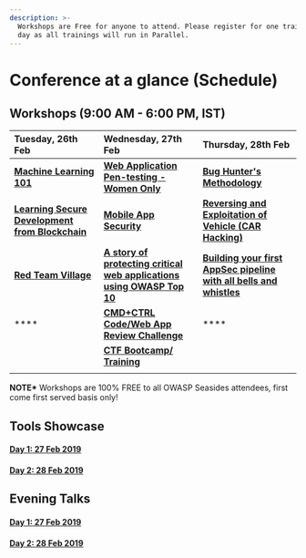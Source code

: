 ```yaml
---
description: >-
  Workshops are Free for anyone to attend. Please register for one training per
  day as all trainings will run in Parallel.
---
```


# Conference at a glance \(Schedule\)

## **Workshops \(9:00 AM - 6:00 PM, IST\)**

| **Tuesday, 26th Feb** | **Wednesday, 27th Feb** | **Thursday, 28th Feb** |
| :--- | :--- | :--- |
| [**Machine Learning 101** ](https://www.owaspseasides.com/events/machine-learning-101-workshop) | [**Web Application Pen-testing - Women Only**](https://www.owaspseasides.com/events/penetration-testing-workshop) | [**Bug Hunter's Methodology**](https://www.owaspseasides.com/events/bug-hunters-methodology) |
| [**Learning Secure Development from Blockchain**](https://www.owaspseasides.com/events/learning-secure-development-from-blockchained) | [**Mobile App Security**](https://www.owaspseasides.com/events/mobile-appsecurity) | [**Reversing and Exploitation of Vehicle \(CAR Hacking\)**](https://www.owaspseasides.com/events/car-hacking-village) |
| [**Red Team Village**](https://www.owaspseasides.com/events/red-team-village) | [**A story of protecting critical web applications using OWASP Top 10** ](https://www.owaspseasides.com/events/game-of-chromes-a-story-of-protecting-critical-web-applications-using-owasp-top-10) | [**Building your first AppSec pipeline with all bells and whistles**](https://www.owaspseasides.com/events/building-your-first-appsec-pipeline-with-all-bells-and-whistles) |
| \*\*\*\* | [**CMD+CTRL Code/Web App Review Challenge**](https://www.owaspseasides.com/events/cmd+ctrl-code-web-app-review-challenge) | \*\*\*\* |
|  | [**CTF Bootcamp/ Training**](https://www.owaspseasides.com/events/ctf-bootcamp-training) |  |
|  |  |  |

**NOTE\*** Workshops are 100% FREE to all OWASP Seasides attendees, first come first served basis only!

## **Tools Showcase** 

#### [Day 1: 27 Feb 2019](https://www.owaspseasides.com/tools-showcase/day-1-27-feb-2019)

#### [Day 2: 28 Feb 2019](https://www.owaspseasides.com/tools-showcase/day-2-28-feb-2019)

## **Evening Talks**

#### [Day 1: 27 Feb 2019](https://www.owaspseasides.com/evening-talks/27th-february)

#### [Day 2: 28 Feb 2019](https://www.owaspseasides.com/evening-talks/28th-february)

